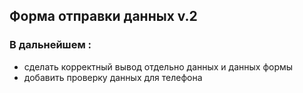 ## Форма отправки данных v.2
### В дальнейшем :
- сделать корректный вывод отдельно данных и данных формы
- добавить проверку данных для телефона
